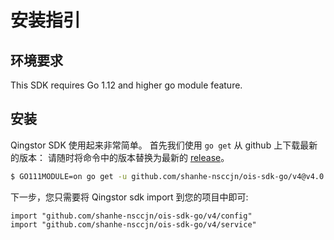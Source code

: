 # 安装指引

## 环境要求

This SDK requires Go 1.12 and higher go module feature.

## 安装

Qingstor SDK 使用起来非常简单。 首先我们使用 `go get` 从 github 上下载最新的版本：
请随时将命令中的版本替换为最新的 [release](https://github.com/shanhe-nsccjn/ois-sdk-go/releases)。

``` bash
$ GO111MODULE=on go get -u github.com/shanhe-nsccjn/ois-sdk-go/v4@v4.0.0
```

下一步，您只需要将 Qingstor sdk import 到您的项目中即可:

```
import "github.com/shanhe-nsccjn/ois-sdk-go/v4/config"
import "github.com/shanhe-nsccjn/ois-sdk-go/v4/service"
```


